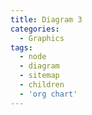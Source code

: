 ```yaml
---
title: Diagram 3
categories:
  - Graphics
tags:
  - node
  - diagram
  - sitemap
  - children
  - 'org chart'
---
```

